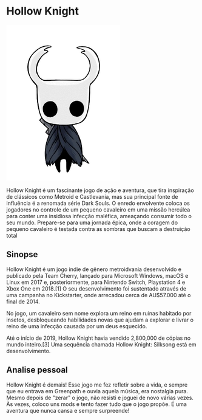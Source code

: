 <h1> Hollow Knight </h1>

![Imagem Hollow Knight](images/hollow_resized-removebg-preview.png)

<p> Hollow Knight é um fascinante jogo de ação e aventura, que tira inspiração de clássicos como Metroid e Castlevania, mas sua principal fonte de influência é a renomada série Dark Souls. O enredo envolvente coloca os jogadores no controle de um pequeno cavaleiro em uma missão hercúlea para conter uma insidiosa infecção maléfica, ameaçando consumir todo o seu mundo. Prepare-se para uma jornada épica, onde a coragem do pequeno cavaleiro é testada contra as sombras que buscam a destruição total </p>

<h2> Sinopse </h2>

<p> Hollow Knight é um jogo indie de gênero metroidvania desenvolvido e publicado pela Team Cherry, lançado para Microsoft Windows, macOS e Linux em 2017 e, posteriormente, para Nintendo Switch, Playstation 4 e Xbox One em 2018.[1] O seu desenvolvimento foi sustentado através de uma campanha no Kickstarter, onde arrecadou cerca de AU$57.000 até o final de 2014.

No jogo, um cavaleiro sem nome explora um reino em ruínas habitado por insetos, desbloqueando habilidades novas que ajudam a explorar e livrar o reino de uma infecção causada por um deus esquecido.

Até o início de 2019, Hollow Knight havia vendido 2,800,000 de cópias no mundo inteiro.[3] Uma sequência chamada Hollow Knight: Silksong está em desenvolvimento. </p>

<h2> Analise pessoal </h2>

<p> Hollow Knight é demais! Esse jogo me fez refletir sobre a vida, e sempre que eu entrava em Greenpath e ouvia aquela música, era nostalgia pura. Mesmo depois de "zerar" o jogo, não resisti e joguei de novo várias vezes. Às vezes, coloco uns mods e tento fazer tudo que o jogo propõe. É uma aventura que nunca cansa e sempre surpreende! </p>

